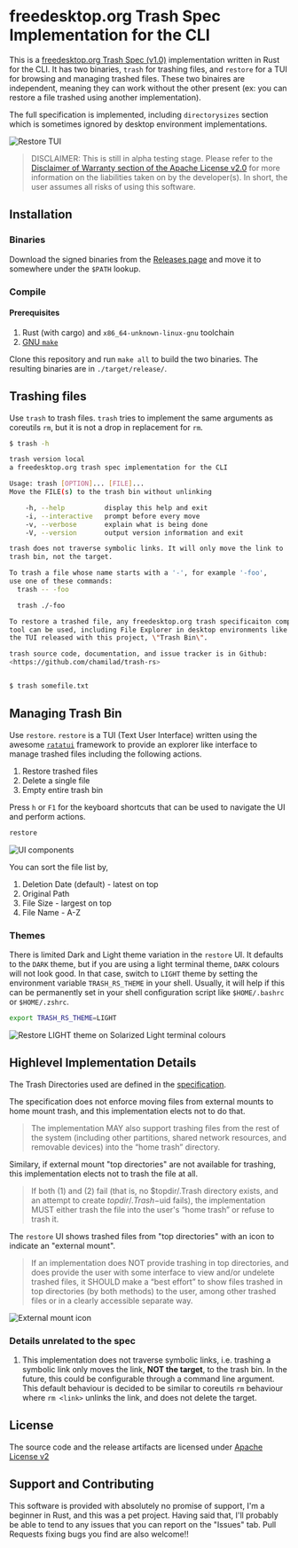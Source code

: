 # freedesktop.org Trash Spec Implementation for the CLI

This is a [freedesktop.org Trash
Spec (v1.0)](https://specifications.freedesktop.org/trash-spec/) implementation
written in Rust for the CLI. It has two binaries, `trash` for trashing files,
and `restore` for a TUI for browsing and managing trashed files. These two
binaires are independent, meaning they can work without the other present (ex: you
can restore a file trashed using another implementation).

The full specification is implemented, including `directorysizes` section which
is sometimes ignored by desktop environment implementations.

![Restore TUI](./docs/restore-screen.png)

> DISCLAIMER: This is still in alpha testing stage. Please refer to the
> [Disclaimer of Warranty section of the Apache License v2.0](https://www.apache.org/licenses/LICENSE-2.0) 
> for more information on the liabilities taken on by the developer(s).
> In short, the user assumes all risks of using this software.

## Installation

### Binaries
Download the signed binaries from the [Releases
page](https://github.com/chamilad/trash-rs/releases) and move it to somewhere
under the `$PATH` lookup.

### Compile
#### Prerequisites
1. Rust (with cargo) and `x86_64-unknown-linux-gnu` toolchain
1. [GNU `make`](https://www.gnu.org/software/make/)

Clone this repository and run `make all` to build the two binaries. The
resulting binaries are in `./target/release/`.

## Trashing files

Use `trash` to trash files. `trash` tries to implement the same arguments as
coreutils `rm`, but it is not a drop in replacement for `rm`.

```bash
$ trash -h

trash version local
a freedesktop.org trash spec implementation for the CLI

Usage: trash [OPTION]... [FILE]...
Move the FILE(s) to the trash bin without unlinking

    -h, --help          display this help and exit
    -i, --interactive   prompt before every move
    -v, --verbose       explain what is being done
    -V, --version       output version information and exit

trash does not traverse symbolic links. It will only move the link to
trash bin, not the target.

To trash a file whose name starts with a '-', for example '-foo',
use one of these commands:
  trash -- -foo

  trash ./-foo

To restore a trashed file, any freedesktop.org trash specificaiton compatible
tool can be used, including File Explorer in desktop environments like GNOME or
the TUI released with this project, \"Trash Bin\".

trash source code, documentation, and issue tracker is in Github:
<https://github.com/chamilad/trash-rs>


$ trash somefile.txt
```

## Managing Trash Bin

Use `restore`. `restore` is a TUI (Text User Interface) written using the
awesome [`ratatui`](https://github.com/ratatui) framework to provide an
explorer like interface to manage trashed files including the following
actions.

1. Restore trashed files
1. Delete a single file
1. Empty entire trash bin

Press `h` or `F1` for the keyboard shortcuts that can be used to navigate the
UI and perform actions.

```bash
restore
```

![UI components](./docs/restore-screen-areas.png)

You can sort the file list by,
1. Deletion Date (default) - latest on top
1. Original Path
1. File Size - largest on top
1. File Name - A-Z

### Themes
There is limited Dark and Light theme variation in the `restore` UI. It
defaults to the `DARK` theme, but if you are using a light terminal theme,
`DARK` colours will not look good. In that case, switch to `LIGHT` theme by
setting the environment variable `TRASH_RS_THEME` in your shell. Usually, it
will help if this can be permanently set in your shell configuration script
like `$HOME/.bashrc` or `$HOME/.zshrc`.

```bash
export TRASH_RS_THEME=LIGHT
```

![Restore LIGHT theme on Solarized Light terminal
colours](./docs/restore-light-theme.png)

## Highlevel Implementation Details
The Trash Directories used are defined in the
[specification](https://specifications.freedesktop.org/trash-spec/latest/#trash-directories).

The specification does not enforce moving files from external mounts to home
mount trash, and this implementation elects not to do that.

> The implementation MAY also support trashing files from the rest of the
> system (including other partitions, shared network resources, and removable
> devices) into the “home trash” directory.

Similary, if external mount "top directories" are not available for trashing,
this implementation elects not to trash the file at all.

> If both (1) and (2) fail (that is, no $topdir/.Trash directory exists, and 
> an attempt to create $topdir/.Trash-$uid fails), the implementation MUST 
> either trash the file into the user's “home trash” or refuse to trash it.

The `restore` UI shows trashed files from "top directories" with an icon to
indicate an "external mount".

> If an implementation does NOT provide trashing in top directories, and does
> provide the user with some interface to view and/or undelete trashed files,
> it SHOULD make a “best effort” to show files trashed in top directories (by
> both methods) to the user, among other trashed files or in a clearly
> accessible separate way.

![External mount icon](./docs/restore-ext-mount.png)

### Details unrelated to the spec
1. This implementation does not traverse symbolic links, i.e. trashing a
   symbolic link only moves the link, **NOT the target**, to the trash bin. In
   the future, this could be configurable through a command line argument. This
   default behaviour is decided to be similar to coreutils `rm` behaviour where
   `rm <link>` unlinks the link, and does not delete the target.

## License
The source code and the release artifacts are licensed under 
[Apache License v2](https://www.apache.org/licenses/LICENSE-2.0)

## Support and Contributing
This software is provided with absolutely no promise of support, I'm a beginner
in Rust, and this was a pet project. Having said that, I'll probably be able to
tend to any issues that you can report on the "Issues" tab. Pull Requests
fixing bugs you find are also welcome!!
